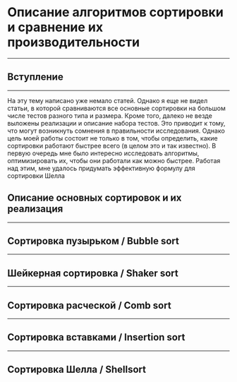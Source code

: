 # Описание алгоритмов сортировки и сравнение их производительности
---

## Вступление
---
На эту тему написано уже немало статей. Однако я еще не видел статьи, в которой сравниваются все основные сортировки на большом числе тестов разного типа и размера. Кроме того, далеко не везде выложены реализации и описание набора тестов. Это приводит к тому, что могут возникнуть сомнения в правильности исследования. Однако цель моей работы состоит не только в том, чтобы определить, какие сортировки работают быстрее всего (в целом это и так известно). В первую очередь мне было интересно исследовать алгоритмы, оптимизировать их, чтобы они работали как можно быстрее. Работая над этим, мне удалось придумать эффективную формулу для сортировки Шелла
## Описание основных сортировок и их реализация
---

## Сортировка пузырьком / Bubble sort
---

## Шейкерная сортировка / Shaker sort
---

## Сортировка расческой / Comb sort
---

## Сортировка вставками / Insertion sort
---

## Сортировка Шелла / Shellsort